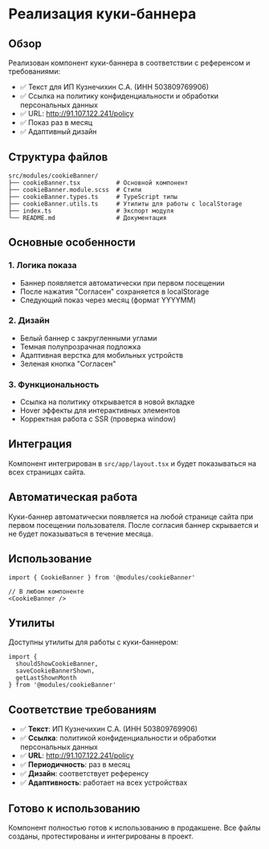 # Реализация куки-баннера

## Обзор

Реализован компонент куки-баннера в соответствии с референсом и требованиями:

- ✅ Текст для ИП Кузнечихин С.А. (ИНН 503809769906)
- ✅ Ссылка на политику конфиденциальности и обработки персональных данных
- ✅ URL: http://91.107.122.241/policy
- ✅ Показ раз в месяц
- ✅ Адаптивный дизайн

## Структура файлов

```
src/modules/cookieBanner/
├── cookieBanner.tsx          # Основной компонент
├── cookieBanner.module.scss  # Стили
├── cookieBanner.types.ts     # TypeScript типы
├── cookieBanner.utils.ts     # Утилиты для работы с localStorage
├── index.ts                  # Экспорт модуля
└── README.md                 # Документация
```

## Основные особенности

### 1. Логика показа
- Баннер появляется автоматически при первом посещении
- После нажатия "Согласен" сохраняется в localStorage
- Следующий показ через месяц (формат YYYYMM)

### 2. Дизайн
- Белый баннер с закругленными углами
- Темная полупрозрачная подложка
- Адаптивная верстка для мобильных устройств
- Зеленая кнопка "Согласен"

### 3. Функциональность
- Ссылка на политику открывается в новой вкладке
- Hover эффекты для интерактивных элементов
- Корректная работа с SSR (проверка window)

## Интеграция

Компонент интегрирован в `src/app/layout.tsx` и будет показываться на всех страницах сайта.

## Автоматическая работа

Куки-баннер автоматически появляется на любой странице сайта при первом посещении пользователя. После согласия баннер скрывается и не будет показываться в течение месяца.

## Использование

```tsx
import { CookieBanner } from '@modules/cookieBanner'

// В любом компоненте
<CookieBanner />
```

## Утилиты

Доступны утилиты для работы с куки-баннером:

```tsx
import {
  shouldShowCookieBanner,
  saveCookieBannerShown,
  getLastShownMonth
} from '@modules/cookieBanner'
```

## Соответствие требованиям

- ✅ **Текст**: ИП Кузнечихин С.А. (ИНН 503809769906)
- ✅ **Ссылка**: политикой конфиденциальности и обработки персональных данных
- ✅ **URL**: http://91.107.122.241/policy
- ✅ **Периодичность**: раз в месяц
- ✅ **Дизайн**: соответствует референсу
- ✅ **Адаптивность**: работает на всех устройствах

## Готово к использованию

Компонент полностью готов к использованию в продакшене. Все файлы созданы, протестированы и интегрированы в проект.
